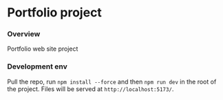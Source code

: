 # Portfolio project

### Overview 
Portfolio web site project

### Development env
Pull the repo, run `npm install --force` and then `npm run dev` in the root of the project. Files will be served at `http://localhost:5173/`.
